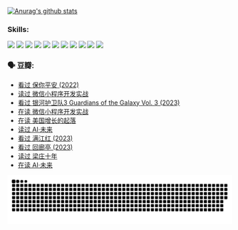 
[![Anurag's github stats](https://github-readme-stats.vercel.app/api?username=w940853815)](https://github.com/anuraghazra/github-readme-stats)

### Skills:

<code><img height="32" src="https://cdn.jsdelivr.net/npm/simple-icons@v5/icons/python.svg"></code>
<code><img height="32" src="https://cdn.jsdelivr.net/npm/simple-icons@v5/icons/javascript.svg"></code>
<code><img height="32" src="https://cdn.jsdelivr.net/npm/simple-icons@v5/icons/django.svg"></code>
<code><img height="32" src="https://cdn.jsdelivr.net/npm/simple-icons@v5/icons/flask.svg"></code>
<code><img height="32" src="https://cdn.jsdelivr.net/npm/simple-icons@v5/icons/vuetify.svg"></code>
<code><img height="32" src="https://cdn.jsdelivr.net/npm/simple-icons@v5/icons/git.svg"></code>
<code><img height="32" src="https://cdn.jsdelivr.net/npm/simple-icons@v5/icons/docker.svg"></code>
<code><img height="32" src="https://cdn.jsdelivr.net/npm/simple-icons@v5/icons/postgresql.svg"></code>
<code><img height="32" src="https://cdn.jsdelivr.net/npm/simple-icons@v5/icons/elasticsearch.svg"></code>
<code><img height="32" src="https://cdn.jsdelivr.net/npm/simple-icons@v5/icons/macos.svg"></code>
<code><img height="32" src="https://cdn.jsdelivr.net/npm/simple-icons@v5/icons/linux.svg"></code>

### 🗣 豆瓣:

<!-- DOUBAN-ACTIVITIES:START -->
- [看过 保你平安‎ (2022)](https://www.douban.com/people/136069238/status/4239139510/?_i=84491187)
- [读过 微信小程序开发实战](https://www.douban.com/people/136069238/status/4237321528/?_i=84491187)
- [看过 银河护卫队3 Guardians of the Galaxy Vol. 3‎ (2023)](https://www.douban.com/people/136069238/status/4236631849/?_i=84491187)
- [在读 微信小程序开发实战](https://www.douban.com/people/136069238/status/4230177692/?_i=84491187)
- [在读 美国增长的起落](https://www.douban.com/people/136069238/status/4220055912/?_i=84491187)
- [读过 AI·未来](https://www.douban.com/people/136069238/status/4220054171/?_i=84491187)
- [看过 满江红‎ (2023)](https://www.douban.com/people/136069238/status/4219146433/?_i=84491187)
- [看过 回廊亭‎ (2023)](https://www.douban.com/people/136069238/status/4215992758/?_i=84491187)
- [读过 梁庄十年](https://www.douban.com/people/136069238/status/4206664969/?_i=84491187)
- [在读 AI·未来](https://www.douban.com/people/136069238/status/4206653520/?_i=84491187)
<!-- DOUBAN-ACTIVITIES:END -->


![Snake animation](https://raw.githubusercontent.com/w940853815/w940853815/output/github-contribution-grid-snake.svg)

<!--
**w940853815/w940853815** is a ✨ _special_ ✨ repository because its `README.md` (this file) appears on your GitHub profile.

Here are some ideas to get you started:

- 🔭 I’m currently working on ...
- 🌱 I’m currently learning ...
- 👯 I’m looking to collaborate on ...
- 🤔 I’m looking for help with ...
- 💬 Ask me about ...
- 📫 How to reach me: ...
- 😄 Pronouns: ...
- ⚡ Fun fact: ...
-->
